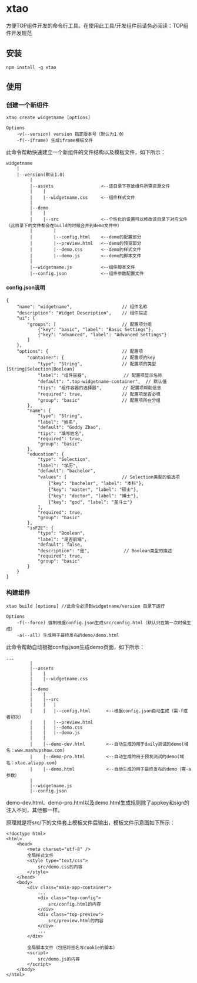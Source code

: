 # xtao

方便TOP组件开发的命令行工具。在使用此工具/开发组件前请务必阅读：TOP组件开发规范

## 安装

    npm install -g xtao

## 使用

### 创建一个新组件
    
    xtao create widgetname [options]

    Options
        -v(--version) version 指定版本号（默认为1.0）
        -f(--iframe) 生成iframe模板文件

此命令帮助快速建立一个新组件的文件结构以及模板文件，如下所示：

    widgetname
        |
        |--version(默认1.0)
             |
             |--assets                  <--该目录下存放组件所需资源文件
             |    |  
             |    |--widgetname.css     <--组件样式文件  
             |  
             |--demo  
             |    |  
             |    |--src                <--个性化的设置可以修改该目录下对应文件（此目录下的文件都会在build的时候合并到demo文件中）
             |        |
             |        |--config.html    <--demo的配置部分
             |        |--preview.html   <--demo的预览部分
             |        |--demo.css       <--demo的样式文件
             |        |--demo.js        <--demo的脚本文件
             |
             |--widgetname.js           <--组件脚本文件
             |--config.json             <--组件参数配置文件

#### config.json说明

    {
        "name": "widgetname",                   // 组件名称
        "description": "Widget Description",    // 组件描述
        "ui": {
            "groups": [                         // 配置项分组
                {"key": "basic", "label": "Basic Settings"},
                {"key": "advanced", "label": "Advanced Settings"}
            ]
        },
        "options": {                            // 配置项
            "container": {                      // 配置项的key
                "type": "String",               // 配置项的类型[String|Selection|Boolean]
                "label": "组件容器",              // 配置项显示名称
                "default": ".top-widgetname-container",  // 默认值
                "tips": "组件容器的选择器",        // 配置项帮助信息
                "required": true,               // 配置项是否必填
                "group": "basic"                // 配置项所在分组
            },
            "name": {
                "type": "String",
                "label": "姓名",
                "default": "Goddy Zhao",
                "tips": "填写姓名",
                "required": true,
                "group": "basic"
            },
            "education": {
                "type": "Selection",
                "label": "学历",
                "default": "bachelor",
                "values": [                     // Selection类型的值选项
                    {"key": "bachelor", "label": "本科"},
                    {"key": "master", "label": "硕士"},
                    {"key": "doctor", "label": "博士"},
                    {"key": "god", "label": "圣斗士"}
                ],
                "required": true,
                "group": "basic"
            },
            "isF2E": {
                "type": "Boolean",
                "label": "是否前端",
                "default": false,
                "description": "是",             // Boolean类型的描述
                "required": true,
                "group": "basic"
            }
        }
    }

### 构建组件
    
    xtao build [options] //此命令必须到widgetname/version 目录下运行

    Options
        -f(--force) 强制根据config.json生成src/config.html（默认只在第一次时候生成）
        -a(--all) 生成用于最终发布的demo/demo.html

此命令帮助自动根据config.json生成demo页面，如下所示：

    ...
             |
             |--assets                  
             |    |  
             |    |--widgetname.css     
             |  
             |--demo  
             |    |  
             |    |--src                
             |    |   |
             |    |   |--config.html      <--根据config.json自动生成（需-f或者初次）
             |    |   |--preview.html   
             |    |   |--demo.css       
             |    |   |--demo.js        
             |    |           
             |    |--demo-dev.html        <--自动生成的用于daily测试的demo(域名：www.mashupshow.com)           
             |    |--demo-pro.html        <--自动生成的用于预发测试的demo(域名：xtao.aliapp.com)             
             |    |--demo.html            <--自动生成的用于最终发布的demo（需-a参数）  
             |                
             |--widgetname.js           
             |--config.json             

demo-dev.html、demo-pro.html以及demo.html生成规则除了appkey和sign的注入不同，其他都一样。

原理就是将src/下的文件套上模板文件后输出，模板文件示意图如下所示：

    <!doctype html>
    <html>
        <head>
            <meta charset="utf-8" />
            全局样式文件
            <style type="text/css">
                src/demo.css的内容
            </style>
        </head>
        <body>
            <div class="main-app-container">
                ...
                <div class="top-config">
                    src/config.html的内容
                </div>
                <div class="top-preview">
                    src/preview.html的内容
                </div>
                ...
            </div>

            全局脚本文件（包括将签名写cookie的脚本）
            <script>
                src/demo.js的内容
            </script>
        </body>
    </html>




